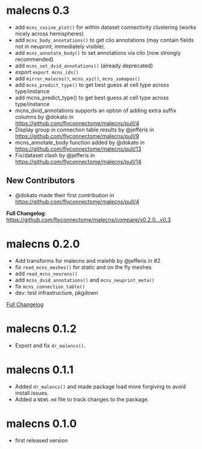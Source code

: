 # malecns 0.3

* add `mcns_cosine_plot()` for within dataset connectivity clustering (works nicely across hemispheres)
* add `mcns_body_annotations()` to get clio annotations (may contain fields not 
  in neuprint; immediately visible).
* add `mcns_annotate_body()` to set annotations via clio (now strongly recommended)
* add `mcns_set_dvid_annotations()` (already deprecated)
* export `export mcns_ids()`
* add `mirror_malecns()`, `mcns_xyz()`, `mcns_somapos()`
* add `mcns_predict_type()` to get best guess at cell type across type/instance
* add mcns_predict_type() to get best guess at cell type across type/instance
* mcns_dvid_annotations supports an option of adding extra suffix columns by @dokato in https://github.com/flyconnectome/malecns/pull/4
* Display group in connection table results by @jefferis in https://github.com/flyconnectome/malecns/pull/9
* mcns_annotate_body function added by @dokato in https://github.com/flyconnectome/malecns/pull/13
* Fix/dataset clash by @jefferis in https://github.com/flyconnectome/malecns/pull/14

## New Contributors
* @dokato made their first contribution in https://github.com/flyconnectome/malecns/pull/4

**Full Changelog**: https://github.com/flyconnectome/malecns/compare/v0.2.0...v0.3

# malecns 0.2.0

* Add transforms for malecns and malehb by @jefferis in #2
* fix `read_mcns_meshes()` for static and on the fly meshes
* add `read_mcns_neurons()`
* add `mcns_dvid_annotations()` and `mcns_neuprint_meta()`
* fix `mcns_connection_table()`
* dev: test infrastructure, pkgdown

[Full Changelog](https://github.com/flyconnectome/malecns/compare/v0.1.2...v0.2.0)

# malecns 0.1.2

* Export and fix `dr_malencs()`.

# malecns 0.1.1

* Added `dr_malencs()` and made package load more forgiving to avoid install 
  issues.
* Added a `NEWS.md` file to track changes to the package.

# malecns 0.1.0

* first released version
